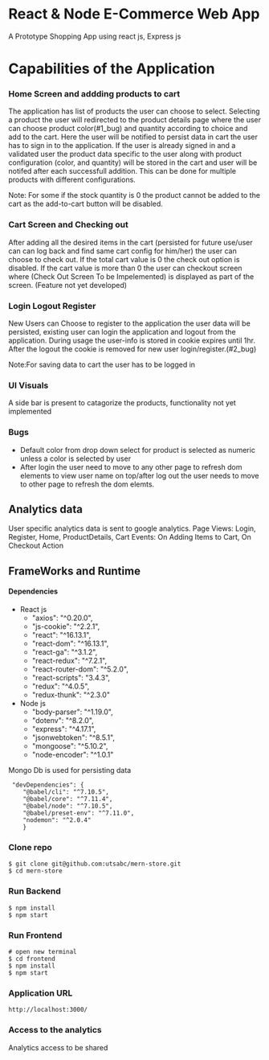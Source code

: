 # React & Node E-Commerce Web App
A Prototype Shopping App using react js, Express js

# Capabilities of the Application

### Home Screen and addding products to cart

The application has list of products the user can choose to select. Selecting a product the user will redirected to the product details page where the user can choose product color(#1_bug) and quantity according to choice and add to the cart. Here the user will be notified to persist data in cart the user has to sign in to the application. If the user is already signed in and a validated user the product data specific to the user along with product configuration (color, and quantity) will be stored in the cart and user will be notifed after each successfull addition. This can be done for multiple products with different configurations.

Note: For some if the stock quantity is 0 the product cannot be added to the cart as the add-to-cart button will be disabled.

### Cart Screen and Checking out

After adding all the desired items in the cart (persisted for future use/user can can log back and find same cart config for him/her) the user can choose to check out. If the total cart value is 0 the check out option is disabled. If the cart value is more than 0 the user can checkout screen where (Check Out Screen To be Impelemented) is displayed as part of the screen. (Feature not yet developed)

### Login Logout Register

New Users can Choose to register to the application the user data will be persisted, existing user can login the application and logout from the application. During usage the user-info is stored in cookie expires until 1hr. After the logout the cookie is removed for new user login/register.(#2_bug)

Note:For saving data to cart the user has to be logged in

### UI Visuals
A side bar is present to catagorize the products, functionality not yet implemented

### Bugs
- Default color from drop down select for product is selected as numeric unless a color is selected by user
- After login the user need to move to any other page to refresh dom elements to view user name on top/after log out the user needs to move to other page to refresh the dom elemts.


## Analytics data 

User specific analytics data is sent to google analytics. 
Page Views: Login,
            Register,
            Home,
            ProductDetails,
            Cart
     Events: On Adding Items to Cart,
              On Checkout Action

## FrameWorks and Runtime
#### Dependencies
* React js
  * "axios": "^0.20.0",
  * "js-cookie": "^2.2.1",
  * "react": "^16.13.1",
  * "react-dom": "^16.13.1",
  * "react-ga": "^3.1.2",
  * "react-redux": "^7.2.1",
  * "react-router-dom": "^5.2.0",
  * "react-scripts": "3.4.3",
  * "redux": "^4.0.5",
  * "redux-thunk": "^2.3.0"
* Node js 
    * "body-parser": "^1.19.0",
    * "dotenv": "^8.2.0",
    * "express": "^4.17.1",
    * "jsonwebtoken": "^8.5.1",
    * "mongoose": "^5.10.2",
    * "node-encoder": "^1.0.1"
 
Mongo Db is used for persisting data

```
 "devDependencies": {
    "@babel/cli": "^7.10.5",
    "@babel/core": "^7.11.4",
    "@babel/node": "^7.10.5",
    "@babel/preset-env": "^7.11.0",
    "nodemon": "^2.0.4"
    }
 ```
 
### Clone repo

```
$ git clone git@github.com:utsabc/mern-store.git
$ cd mern-store
```
 
###  Run Backend

```
$ npm install
$ npm start
```

### Run Frontend

```
# open new terminal
$ cd frontend
$ npm install
$ npm start
```
### Application URL
```
http://localhost:3000/

```
### Access to the analytics 

Analytics access to be shared
